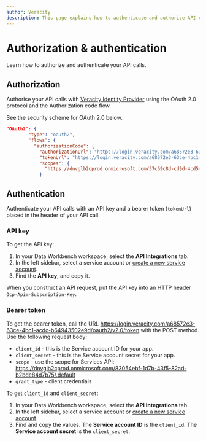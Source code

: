 ```yaml
---
author: Veracity
description: This page explains how to authenticate and authorize API calls for Data Workbench.
---
```

# Authorization & authentication
Learn how to authorize and authenticate your API calls.

## Authorization

Authorise your API calls with [Veracity Identity Provider](https://developer.veracity.com/docs/section/identity/identity) using the OAuth 2.0 protocol and the Authorization code flow.

See the security scheme for OAuth 2.0 below.
```json
"OAuth2": {
        "type": "oauth2",
        "flows": {
          "authorizationCode": {
            "authorizationUrl": "https://login.veracity.com/a68572e3-63ce-4bc1-acdc-b64943502e9d/b2c_1a_signinwithadfsidp/oauth2/v2.0/authorize",
            "tokenUrl": "https://login.veracity.com/a68572e3-63ce-4bc1-acdc-b64943502e9d/oauth2/v2.0/token",
            "scopes": {
              "https://dnvglb2cprod.onmicrosoft.com/37c59c8d-cd9d-4cd5-b05a-e67f1650ee14"
            }
```

## Authentication
Authenticate your API calls with an API key and a bearer token (`tokenUrl`) placed in the header of your API call.

### API key
To get the API key:
1. In your Data Workbench workspace, select the **API Integrations** tab.
2. In the left sidebar, select a service account or [create a new service account](apiintegrations.md).
3. Find the **API key**, and copy it.

When you construct an API request, put the API key into an HTTP header `Ocp-Apim-Subscription-Key`.

### Bearer token
To get the bearer token, call the URL https://login.veracity.com/a68572e3-63ce-4bc1-acdc-b64943502e9d/oauth2/v2.0/token with the POST method.
Use the following request body:
* `client_id` - this is the Service account ID for your app.
* `client_secret` - this is the Service account secret for your app.
* `scope` - use the scope for Services API: https://dnvglb2cprod.onmicrosoft.com/83054ebf-1d7b-43f5-82ad-b2bde84d7b75/.default
* `grant_type` - client credentials

To get `client_id` and `client_secret`:
1. In your Data Workbench workspace, select the **API Integrations** tab.
2. In the left sidebar, select a service account or [create a new service account](apiintegrations.md).
3. Find and copy the values. The **Service account ID** is the `client_id`. The **Service account secret** is the `client_secret`.
